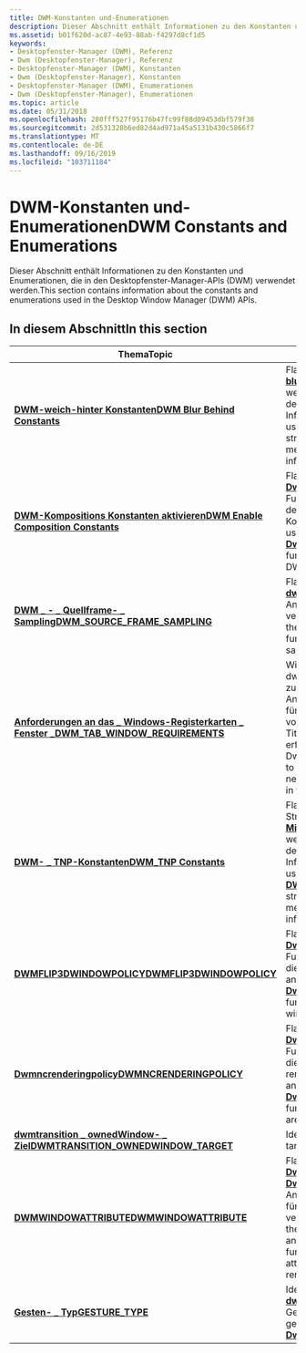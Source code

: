 ```yaml
---
title: DWM-Konstanten und-Enumerationen
description: Dieser Abschnitt enthält Informationen zu den Konstanten und Enumerationen, die in den Desktopfenster-Manager-APIs (DWM) verwendet werden.
ms.assetid: b01f620d-ac87-4e93-88ab-f4297d8cf1d5
keywords:
- Desktopfenster-Manager (DWM), Referenz
- Dwm (Desktopfenster-Manager), Referenz
- Desktopfenster-Manager (DWM), Konstanten
- Dwm (Desktopfenster-Manager), Konstanten
- Desktopfenster-Manager (DWM), Enumerationen
- Dwm (Desktopfenster-Manager), Enumerationen
ms.topic: article
ms.date: 05/31/2018
ms.openlocfilehash: 280fff527f95176b47fc99f88d09453dbf579f38
ms.sourcegitcommit: 2d531328b6ed82d4ad971a45a5131b430c5866f7
ms.translationtype: MT
ms.contentlocale: de-DE
ms.lasthandoff: 09/16/2019
ms.locfileid: "103711184"
---
```

# <a name="dwm-constants-and-enumerations"></a><span data-ttu-id="0a3e5-109">DWM-Konstanten und-Enumerationen</span><span class="sxs-lookup"><span data-stu-id="0a3e5-109">DWM Constants and Enumerations</span></span>

<span data-ttu-id="0a3e5-110">Dieser Abschnitt enthält Informationen zu den Konstanten und Enumerationen, die in den Desktopfenster-Manager-APIs (DWM) verwendet werden.</span><span class="sxs-lookup"><span data-stu-id="0a3e5-110">This section contains information about the constants and enumerations used in the Desktop Window Manager (DWM) APIs.</span></span>

## <a name="in-this-section"></a><span data-ttu-id="0a3e5-111">In diesem Abschnitt</span><span class="sxs-lookup"><span data-stu-id="0a3e5-111">In this section</span></span>



| <span data-ttu-id="0a3e5-112">Thema</span><span class="sxs-lookup"><span data-stu-id="0a3e5-112">Topic</span></span>                                                                                     | <span data-ttu-id="0a3e5-113">BESCHREIBUNG</span><span class="sxs-lookup"><span data-stu-id="0a3e5-113">Description</span></span>                                                                                                                                                                                                     |
|-------------------------------------------------------------------------------------------|-----------------------------------------------------------------------------------------------------------------------------------------------------------------------------------------------------------------|
| [<span data-ttu-id="0a3e5-114">**DWM-weich-hinter Konstanten**</span><span class="sxs-lookup"><span data-stu-id="0a3e5-114">**DWM Blur Behind Constants**</span></span>](dwm-bb-constants.md)<br/>                          | <span data-ttu-id="0a3e5-115">Flags, die von der [**DWM- \_ blurbehind**](/windows/desktop/api/Dwmapi/ns-dwmapi-dwm_blurbehind) -Struktur verwendet werden, um anzugeben, welche der Member gültige Informationen enthalten.</span><span class="sxs-lookup"><span data-stu-id="0a3e5-115">Flags used by the [**DWM\_BLURBEHIND**](/windows/desktop/api/Dwmapi/ns-dwmapi-dwm_blurbehind) structure to indicate which of its members contain valid information.</span></span><br/>                                                                    |
| [<span data-ttu-id="0a3e5-116">**DWM-Kompositions Konstanten aktivieren**</span><span class="sxs-lookup"><span data-stu-id="0a3e5-116">**DWM Enable Composition Constants**</span></span>](dwm-ec-constants.md)<br/>                   | <span data-ttu-id="0a3e5-117">Flags, die von der [**DwmEnableComposition**](/windows/desktop/api/Dwmapi/nf-dwmapi-dwmenablecomposition)  -Funktion verwendet werden, um den Zustand der DWM-Komposition zu ändern.</span><span class="sxs-lookup"><span data-stu-id="0a3e5-117">Flags used by the [**DwmEnableComposition**](/windows/desktop/api/Dwmapi/nf-dwmapi-dwmenablecomposition)  function to change the state of DWM composition.</span></span><br/>                                                                             |
| [<span data-ttu-id="0a3e5-118">**DWM \_ - \_ Quellframe- \_ Sampling**</span><span class="sxs-lookup"><span data-stu-id="0a3e5-118">**DWM\_SOURCE\_FRAME\_SAMPLING**</span></span>](/windows/desktop/api/Dwmapi/ne-dwmapi-dwm_source_frame_sampling)<br/>              | <span data-ttu-id="0a3e5-119">Flags, die von der Funktion [**dwmsetpresentparameters**](/windows/desktop/api/Dwmapi/nf-dwmapi-dwmsetpresentparameters) zum Angeben des Frame-Samplings verwendet werden.</span><span class="sxs-lookup"><span data-stu-id="0a3e5-119">Flags used by the [**DwmSetPresentParameters**](/windows/desktop/api/Dwmapi/nf-dwmapi-dwmsetpresentparameters) function to specify the frame sampling type.</span></span><br/>                                                                            |
| [<span data-ttu-id="0a3e5-120">**Anforderungen an das \_ Windows-Registerkarten \_ Fenster \_**</span><span class="sxs-lookup"><span data-stu-id="0a3e5-120">**DWM\_TAB\_WINDOW\_REQUIREMENTS**</span></span>](/windows/desktop/api/dwmapi/ne-dwmapi-dwm_tab_window_requirements)<br/>          | <span data-ttu-id="0a3e5-121">Wird von dwmgetunmettabrequirements zurückgegeben, um die Anforderungen anzugeben, die für ein Fenster zum Platzieren von Registerkarten in der Titelleiste der Anwendung erforderlich sind.</span><span class="sxs-lookup"><span data-stu-id="0a3e5-121">Returned by DwmGetUnmetTabRequirements to indicate the requirements needed for a window to put tabs in the application title bar.</span></span><br/>                                                                    |
| [<span data-ttu-id="0a3e5-122">**DWM- \_ TNP-Konstanten**</span><span class="sxs-lookup"><span data-stu-id="0a3e5-122">**DWM\_TNP Constants**</span></span>](dwm-tnp-constants.md)<br/>                                | <span data-ttu-id="0a3e5-123">Flags, die von der Eigenschaften Struktur der [**DWM- \_ Miniaturansicht \_**](/windows/desktop/api/Dwmapi/ns-dwmapi-dwm_thumbnail_properties) verwendet werden, um anzugeben, welche der Member gültige Informationen enthalten.</span><span class="sxs-lookup"><span data-stu-id="0a3e5-123">Flags used by the [**DWM\_THUMBNAIL\_PROPERTIES**](/windows/desktop/api/Dwmapi/ns-dwmapi-dwm_thumbnail_properties) structure to indicate which of its members contain valid information.</span></span><br/>                                               |
| [<span data-ttu-id="0a3e5-124">**DWMFLIP3DWINDOWPOLICY**</span><span class="sxs-lookup"><span data-stu-id="0a3e5-124">**DWMFLIP3DWINDOWPOLICY**</span></span>](/windows/desktop/api/Dwmapi/ne-dwmapi-dwmflip3dwindowpolicy)<br/>                         | <span data-ttu-id="0a3e5-125">Flags, die von der [**DwmSetWindowAttribute**](/windows/desktop/api/Dwmapi/nf-dwmapi-dwmsetwindowattribute) -Funktion verwendet werden, um die Flip3D-Fenster Richtlinie anzugeben.</span><span class="sxs-lookup"><span data-stu-id="0a3e5-125">Flags used by the [**DwmSetWindowAttribute**](/windows/desktop/api/Dwmapi/nf-dwmapi-dwmsetwindowattribute) function to specify the Flip3D window policy.</span></span><br/>                                                                               |
| [<span data-ttu-id="0a3e5-126">**Dwmncrenderingpolicy**</span><span class="sxs-lookup"><span data-stu-id="0a3e5-126">**DWMNCRENDERINGPOLICY**</span></span>](/windows/desktop/api/Dwmapi/ne-dwmapi-dwmncrenderingpolicy)<br/>                           | <span data-ttu-id="0a3e5-127">Flags, die von der [**DwmSetWindowAttribute**](/windows/desktop/api/Dwmapi/nf-dwmapi-dwmsetwindowattribute) -Funktion verwendet werden, um die nicht-Client Bereichs-renderingrichtlinie anzugeben.</span><span class="sxs-lookup"><span data-stu-id="0a3e5-127">Flags used by the [**DwmSetWindowAttribute**](/windows/desktop/api/Dwmapi/nf-dwmapi-dwmsetwindowattribute) function to specify the non-client area rendering policy.</span></span><br/>                                                                   |
| [<span data-ttu-id="0a3e5-128">**dwmtransition \_ ownedWindow- \_ Ziel**</span><span class="sxs-lookup"><span data-stu-id="0a3e5-128">**DWMTRANSITION\_OWNEDWINDOW\_TARGET**</span></span>](/windows/desktop/api/Dwmapi/ne-dwmapi-dwmtransition_ownedwindow_target)<br/> | <span data-ttu-id="0a3e5-129">Identifiziert das Ziel.</span><span class="sxs-lookup"><span data-stu-id="0a3e5-129">Identifies the target.</span></span><br/>                                                                                                                                                                               |
| [<span data-ttu-id="0a3e5-130">**DWMWINDOWATTRIBUTE**</span><span class="sxs-lookup"><span data-stu-id="0a3e5-130">**DWMWINDOWATTRIBUTE**</span></span>](/windows/desktop/api/Dwmapi/ne-dwmapi-dwmwindowattribute)<br/>                               | <span data-ttu-id="0a3e5-131">Flags, die von den Funktionen [**DwmGetWindowAttribute**](/windows/desktop/api/Dwmapi/nf-dwmapi-dwmgetwindowattribute) und [**DwmSetWindowAttribute**](/windows/desktop/api/Dwmapi/nf-dwmapi-dwmsetwindowattribute) zum Angeben von Fenster Attributen für nicht-Client Rendering verwendet werden.</span><span class="sxs-lookup"><span data-stu-id="0a3e5-131">Flags used by the [**DwmGetWindowAttribute**](/windows/desktop/api/Dwmapi/nf-dwmapi-dwmgetwindowattribute) and [**DwmSetWindowAttribute**](/windows/desktop/api/Dwmapi/nf-dwmapi-dwmsetwindowattribute) functions to specify window attributes for non-client rendering.</span></span><br/> |
| [<span data-ttu-id="0a3e5-132">**Gesten- \_ Typ**</span><span class="sxs-lookup"><span data-stu-id="0a3e5-132">**GESTURE\_TYPE**</span></span>](/windows/desktop/api/Dwmapi/ne-dwmapi-gesture_type)<br/>                                          | <span data-ttu-id="0a3e5-133">Identifiziert den in [**dwmrendergeste**](/windows/desktop/api/Dwmapi/nf-dwmapi-dwmrendergesture)angegebenen Gesten-Typ.</span><span class="sxs-lookup"><span data-stu-id="0a3e5-133">Identifies the gesture type specified in [**DwmRenderGesture**](/windows/desktop/api/Dwmapi/nf-dwmapi-dwmrendergesture).</span></span><br/>                                                                                                               |



 

 

 





